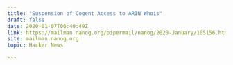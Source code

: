 ```yaml
---
title: "Suspension of Cogent Access to ARIN Whois"
draft: false
date: 2020-01-07T06:40:49Z
link: https://mailman.nanog.org/pipermail/nanog/2020-January/105156.html?utm_medium=RSS&utm_source=hune
site: mailman.nanog.org
topic: Hacker News  

---
```

